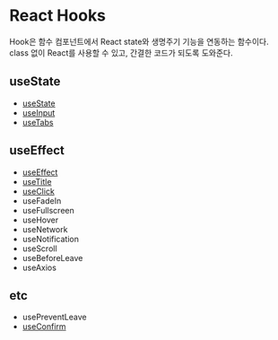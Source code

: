 # React Hooks

Hook은 함수 컴포넌트에서 React state와 생명주기 기능을 연동하는 함수이다.  
class 없이 React를 사용할 수 있고, 간결한 코드가 되도록 도와준다.

## useState

- [useState](./Hooks/useState.md)
- [useInput](./Hooks/useInput.md)
- [useTabs](./Hooks/useTabs.md)

## useEffect

- [useEffect](./Hooks/useEffect.md)
- [useTitle](./Hooks/useTitle.md)
- [useClick](./Hooks/useClick.md)
- useFadeIn
- useFullscreen
- useHover
- useNetwork
- useNotification
- useScroll
- useBeforeLeave
- useAxios

## etc

- usePreventLeave
- [useConfirm](./Hooks/useConfirm.md)
